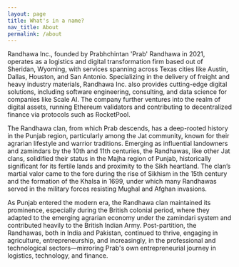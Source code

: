 ```yaml
---
layout: page
title: What's in a name?
nav_title: About
permalink: /about
---
```


Randhawa Inc., founded by Prabhchintan 'Prab' Randhawa in 2021, operates as a logistics and digital transformation firm based out of Sheridan, Wyoming, with services spanning across Texas cities like Austin, Dallas, Houston, and San Antonio. Specializing in the delivery of freight and heavy industry materials, Randhawa Inc. also provides cutting-edge digital solutions, including software engineering, consulting, and data science for companies like Scale AI. The company further ventures into the realm of digital assets, running Ethereum validators and contributing to decentralized finance via protocols such as RocketPool.

The Randhawa clan, from which Prab descends, has a deep-rooted history in the Punjab region, particularly among the Jat community, known for their agrarian lifestyle and warrior traditions. Emerging as influential landowners and zamindars by the 10th and 11th centuries, the Randhawas, like other Jat clans, solidified their status in the Majha region of Punjab, historically significant for its fertile lands and proximity to the Sikh heartland. The clan’s martial valor came to the fore during the rise of Sikhism in the 15th century and the formation of the Khalsa in 1699, under which many Randhawas served in the military forces resisting Mughal and Afghan invasions.

As Punjab entered the modern era, the Randhawa clan maintained its prominence, especially during the British colonial period, where they adapted to the emerging agrarian economy under the zamindari system and contributed heavily to the British Indian Army. Post-partition, the Randhawas, both in India and Pakistan, continued to thrive, engaging in agriculture, entrepreneurship, and increasingly, in the professional and technological sectors—mirroring Prab's own entrepreneurial journey in logistics, technology, and finance.